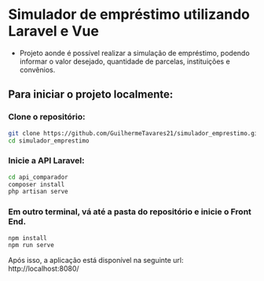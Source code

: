 # Simulador de empréstimo utilizando Laravel e Vue
- Projeto aonde é possível realizar a simulação de empréstimo, podendo informar o valor desejado, quantidade de parcelas,
instituições e convênios.

## Para iniciar o projeto localmente:

### Clone o repositório:
```bash
git clone https://github.com/GuilhermeTavares21/simulador_emprestimo.git
cd simulador_emprestimo
```

### Inicie a API Laravel:
```bash
cd api_comparador
composer install
php artisan serve
```

### Em outro terminal, vá até a pasta do repositório e inicie o Front End.
```bash
npm install
npm run serve
```
Após isso, a aplicação está disponível na seguinte url: 
http://localhost:8080/
